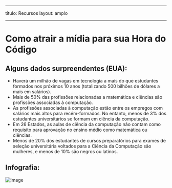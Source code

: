 * * *

título: Recursos layout: amplo

* * *

# Como atrair a mídia para sua Hora do Código

## Alguns dados surpreendentes (EUA):

  * Haverá um milhão de vagas em tecnologia a mais do que estudantes formados nos próximos 10 anos (totalizando 500 bilhões de dólares a mais em salários).
  * Mais de 50% das profissões relacionadas a matemática e ciências são profissões associadas à computação. 
  * As profissões associadas à computação estão entre os empregos com salários mais altos para recém-formados. No entanto, menos de 3% dos estudantes universitários se formam em ciência da computação.
  * Em 26 Estados, as aulas de ciência da computação não contam como requisito para aprovação no ensino médio como matemática ou ciências. 
  * Menos de 20% dos estudantes de cursos preparatórios para exames de seleção universitária voltados para a Ciência da Computação são mulheres, e menos de 10% são negros ou latinos.

## Infografia:

![image](http://code.org/images/fit-8000/Code.org_infographic.png)
